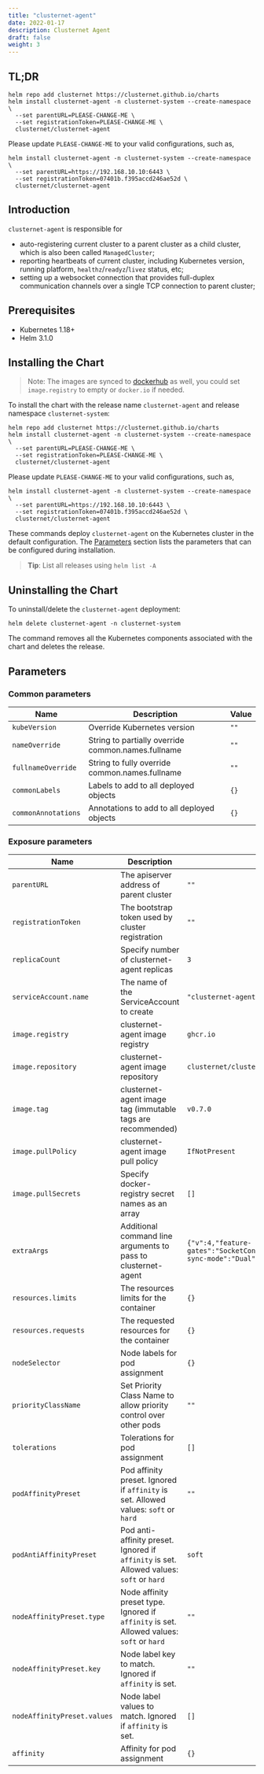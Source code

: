 ```yaml
---
title: "clusternet-agent"
date: 2022-01-17
description: Clusternet Agent
draft: false
weight: 3
---
```


## TL;DR

```console
helm repo add clusternet https://clusternet.github.io/charts
helm install clusternet-agent -n clusternet-system --create-namespace \
  --set parentURL=PLEASE-CHANGE-ME \
  --set registrationToken=PLEASE-CHANGE-ME \
  clusternet/clusternet-agent
```

Please update `PLEASE-CHANGE-ME` to your valid configurations, such as,

```console
helm install clusternet-agent -n clusternet-system --create-namespace \
  --set parentURL=https://192.168.10.10:6443 \
  --set registrationToken=07401b.f395accd246ae52d \
  clusternet/clusternet-agent
```

## Introduction

`clusternet-agent` is responsible for

- auto-registering current cluster to a parent cluster as a child cluster, which is also been called `ManagedCluster`;
- reporting heartbeats of current cluster, including Kubernetes version, running platform, `healthz`/`readyz`/`livez`
  status, etc;
- setting up a websocket connection that provides full-duplex communication channels over a single TCP connection to
  parent cluster;

## Prerequisites

- Kubernetes 1.18+
- Helm 3.1.0

## Installing the Chart

> Note:
> The images are synced to [dockerhub](https://hub.docker.com/u/clusternet) as well,
> you could set `image.registry` to empty or `docker.io` if needed.

To install the chart with the release name `clusternet-agent` and release namespace `clusternet-system`:

```console
helm repo add clusternet https://clusternet.github.io/charts
helm install clusternet-agent -n clusternet-system --create-namespace \
  --set parentURL=PLEASE-CHANGE-ME \
  --set registrationToken=PLEASE-CHANGE-ME \
  clusternet/clusternet-agent
```

Please update `PLEASE-CHANGE-ME` to your valid configurations, such as,

```console
helm install clusternet-agent -n clusternet-system --create-namespace \
  --set parentURL=https://192.168.10.10:6443 \
  --set registrationToken=07401b.f395accd246ae52d \
  clusternet/clusternet-agent
```

These commands deploy `clusternet-agent` on the Kubernetes cluster in the default configuration.
The [Parameters](/docs/components/clusternet-agent/#parameters) section lists the parameters that can be configured during installation.

> **Tip**: List all releases using `helm list -A`

## Uninstalling the Chart

To uninstall/delete the `clusternet-agent` deployment:

```console
helm delete clusternet-agent -n clusternet-system
```

The command removes all the Kubernetes components associated with the chart and deletes the release.

## Parameters

### Common parameters

| Name                | Description                                        | Value |
| ------------------- | -------------------------------------------------- | ----- |
| `kubeVersion`       | Override Kubernetes version                        | `""`  |
| `nameOverride`      | String to partially override common.names.fullname | `""`  |
| `fullnameOverride`  | String to fully override common.names.fullname     | `""`  |
| `commonLabels`      | Labels to add to all deployed objects              | `{}`  |
| `commonAnnotations` | Annotations to add to all deployed objects         | `{}`  |

### Exposure parameters

| Name                        | Description                                                                               | Value                                                                                       |
| --------------------------- | ----------------------------------------------------------------------------------------- | ------------------------------------------------------------------------------------------- |
| `parentURL`                 | The apiserver address of parent cluster                                                   | `""`                                                                                        |
| `registrationToken`         | The bootstrap token used by cluster registration                                          | `""`                                                                                        |
| `replicaCount`              | Specify number of clusternet-agent replicas                                               | `3`                                                                                         |
| `serviceAccount.name`       | The name of the ServiceAccount to create                                                  | `"clusternet-agent"`                                                                        |
| `image.registry`            | clusternet-agent image registry                                                           | `ghcr.io`                                                                                   |
| `image.repository`          | clusternet-agent image repository                                                         | `clusternet/clusternet-agent`                                                               |
| `image.tag`                 | clusternet-agent image tag (immutable tags are recommended)                               | `v0.7.0`                                                                                    |
| `image.pullPolicy`          | clusternet-agent image pull policy                                                        | `IfNotPresent`                                                                              |
| `image.pullSecrets`         | Specify docker-registry secret names as an array                                          | `[]`                                                                                        |
| `extraArgs`                 | Additional command line arguments to pass to clusternet-agent                             | `{"v":4,"feature-gates":"SocketConnection=true,AppPusher=true","cluster-sync-mode":"Dual"}` |
| `resources.limits`          | The resources limits for the container                                                    | `{}`                                                                                        |
| `resources.requests`        | The requested resources for the container                                                 | `{}`                                                                                        |
| `nodeSelector`              | Node labels for pod assignment                                                            | `{}`                                                                                        |
| `priorityClassName`         | Set Priority Class Name to allow priority control over other pods                         | `""`                                                                                        |
| `tolerations`               | Tolerations for pod assignment                                                            | `[]`                                                                                        |
| `podAffinityPreset`         | Pod affinity preset. Ignored if `affinity` is set. Allowed values: `soft` or `hard`       | `""`                                                                                        |
| `podAntiAffinityPreset`     | Pod anti-affinity preset. Ignored if `affinity` is set. Allowed values: `soft` or `hard`  | `soft`                                                                                      |
| `nodeAffinityPreset.type`   | Node affinity preset type. Ignored if `affinity` is set. Allowed values: `soft` or `hard` | `""`                                                                                        |
| `nodeAffinityPreset.key`    | Node label key to match. Ignored if `affinity` is set.                                    | `""`                                                                                        |
| `nodeAffinityPreset.values` | Node label values to match. Ignored if `affinity` is set.                                 | `[]`                                                                                        |
| `affinity`                  | Affinity for pod assignment                                                               | `{}`                                                                                        |
